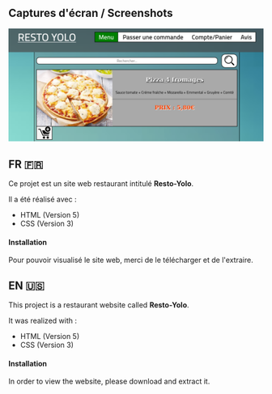 ## Captures d'écran / Screenshots

![Image 000](Image000.png)

## FR :fr:

Ce projet est un site web restaurant intitulé **Resto-Yolo**.

Il a été réalisé avec :

* HTML (Version 5)
* CSS  (Version 3)

#### Installation

Pour pouvoir visualisé le site web, merci de le télécharger et de l'extraire.

## EN :us:

This project is a restaurant website called **Resto-Yolo**.

It was realized with :

* HTML (Version 5)
* CSS (Version 3)

#### Installation

In order to view the website, please download and extract it.
